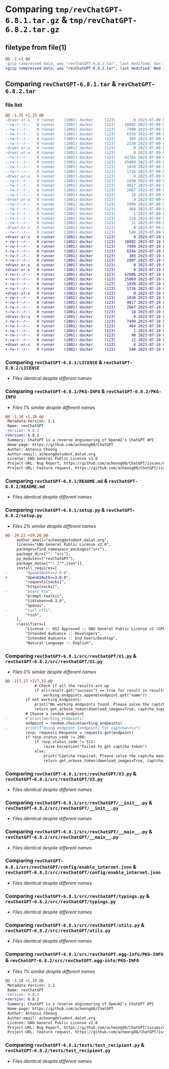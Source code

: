 # Comparing `tmp/revChatGPT-6.8.1.tar.gz` & `tmp/revChatGPT-6.8.2.tar.gz`

## filetype from file(1)

```diff
@@ -1 +1 @@
-gzip compressed data, was "revChatGPT-6.8.1.tar", last modified: Sun Jul  9 06:01:53 2023, max compression
+gzip compressed data, was "revChatGPT-6.8.2.tar", last modified: Wed Jul 19 09:27:06 2023, max compression
```

## Comparing `revChatGPT-6.8.1.tar` & `revChatGPT-6.8.2.tar`

### file list

```diff
@@ -1,25 +1,25 @@
-drwxr-xr-x   0 runner    (1001) docker     (123)        0 2023-07-09 06:01:53.546250 revChatGPT-6.8.1/
--rw-r--r--   0 runner    (1001) docker     (123)    18092 2023-07-09 06:01:21.000000 revChatGPT-6.8.1/LICENSE
--rw-r--r--   0 runner    (1001) docker     (123)     7499 2023-07-09 06:01:53.546250 revChatGPT-6.8.1/PKG-INFO
--rw-r--r--   0 runner    (1001) docker     (123)     6356 2023-07-09 06:01:53.000000 revChatGPT-6.8.1/README.md
--rw-r--r--   0 runner    (1001) docker     (123)      103 2023-07-09 06:01:53.546250 revChatGPT-6.8.1/setup.cfg
--rw-r--r--   0 runner    (1001) docker     (123)     2139 2023-07-09 06:01:21.000000 revChatGPT-6.8.1/setup.py
-drwxr-xr-x   0 runner    (1001) docker     (123)        0 2023-07-09 06:01:53.542250 revChatGPT-6.8.1/src/
-drwxr-xr-x   0 runner    (1001) docker     (123)        0 2023-07-09 06:01:53.546250 revChatGPT-6.8.1/src/revChatGPT/
--rw-r--r--   0 runner    (1001) docker     (123)    62781 2023-07-09 06:01:21.000000 revChatGPT-6.8.1/src/revChatGPT/V1.py
--rw-r--r--   0 runner    (1001) docker     (123)    25069 2023-07-09 06:01:21.000000 revChatGPT-6.8.1/src/revChatGPT/V3.py
--rw-r--r--   0 runner    (1001) docker     (123)     1039 2023-07-09 06:01:21.000000 revChatGPT-6.8.1/src/revChatGPT/__init__.py
--rw-r--r--   0 runner    (1001) docker     (123)     1716 2023-07-09 06:01:21.000000 revChatGPT-6.8.1/src/revChatGPT/__main__.py
-drwxr-xr-x   0 runner    (1001) docker     (123)        0 2023-07-09 06:01:53.546250 revChatGPT-6.8.1/src/revChatGPT/config/
--rw-r--r--   0 runner    (1001) docker     (123)     1838 2023-07-09 06:01:21.000000 revChatGPT-6.8.1/src/revChatGPT/config/enable_internet.json
--rw-r--r--   0 runner    (1001) docker     (123)     4817 2023-07-09 06:01:21.000000 revChatGPT-6.8.1/src/revChatGPT/typings.py
--rw-r--r--   0 runner    (1001) docker     (123)     2667 2023-07-09 06:01:21.000000 revChatGPT-6.8.1/src/revChatGPT/utils.py
--rw-r--r--   0 runner    (1001) docker     (123)       18 2023-07-09 06:01:21.000000 revChatGPT-6.8.1/src/revChatGPT/version.py
-drwxr-xr-x   0 runner    (1001) docker     (123)        0 2023-07-09 06:01:53.546250 revChatGPT-6.8.1/src/revChatGPT.egg-info/
--rw-r--r--   0 runner    (1001) docker     (123)     7499 2023-07-09 06:01:53.000000 revChatGPT-6.8.1/src/revChatGPT.egg-info/PKG-INFO
--rw-r--r--   0 runner    (1001) docker     (123)      464 2023-07-09 06:01:53.000000 revChatGPT-6.8.1/src/revChatGPT.egg-info/SOURCES.txt
--rw-r--r--   0 runner    (1001) docker     (123)        1 2023-07-09 06:01:53.000000 revChatGPT-6.8.1/src/revChatGPT.egg-info/dependency_links.txt
--rw-r--r--   0 runner    (1001) docker     (123)      110 2023-07-09 06:01:53.000000 revChatGPT-6.8.1/src/revChatGPT.egg-info/requires.txt
--rw-r--r--   0 runner    (1001) docker     (123)       11 2023-07-09 06:01:53.000000 revChatGPT-6.8.1/src/revChatGPT.egg-info/top_level.txt
-drwxr-xr-x   0 runner    (1001) docker     (123)        0 2023-07-09 06:01:53.546250 revChatGPT-6.8.1/tests/
--rw-r--r--   0 runner    (1001) docker     (123)      540 2023-07-09 06:01:21.000000 revChatGPT-6.8.1/tests/test_recipient.py
+drwxr-xr-x   0 runner    (1001) docker     (123)        0 2023-07-19 09:27:06.827353 revChatGPT-6.8.2/
+-rw-r--r--   0 runner    (1001) docker     (123)    18092 2023-07-19 09:26:33.000000 revChatGPT-6.8.2/LICENSE
+-rw-r--r--   0 runner    (1001) docker     (123)     7499 2023-07-19 09:27:06.827353 revChatGPT-6.8.2/PKG-INFO
+-rw-r--r--   0 runner    (1001) docker     (123)     6356 2023-07-19 09:27:06.000000 revChatGPT-6.8.2/README.md
+-rw-r--r--   0 runner    (1001) docker     (123)      103 2023-07-19 09:27:06.827353 revChatGPT-6.8.2/setup.cfg
+-rw-r--r--   0 runner    (1001) docker     (123)     2097 2023-07-19 09:26:33.000000 revChatGPT-6.8.2/setup.py
+drwxr-xr-x   0 runner    (1001) docker     (123)        0 2023-07-19 09:27:06.823353 revChatGPT-6.8.2/src/
+drwxr-xr-x   0 runner    (1001) docker     (123)        0 2023-07-19 09:27:06.827353 revChatGPT-6.8.2/src/revChatGPT/
+-rw-r--r--   0 runner    (1001) docker     (123)    62686 2023-07-19 09:26:33.000000 revChatGPT-6.8.2/src/revChatGPT/V1.py
+-rw-r--r--   0 runner    (1001) docker     (123)    25069 2023-07-19 09:26:33.000000 revChatGPT-6.8.2/src/revChatGPT/V3.py
+-rw-r--r--   0 runner    (1001) docker     (123)     1039 2023-07-19 09:26:33.000000 revChatGPT-6.8.2/src/revChatGPT/__init__.py
+-rw-r--r--   0 runner    (1001) docker     (123)     1716 2023-07-19 09:26:33.000000 revChatGPT-6.8.2/src/revChatGPT/__main__.py
+drwxr-xr-x   0 runner    (1001) docker     (123)        0 2023-07-19 09:27:06.827353 revChatGPT-6.8.2/src/revChatGPT/config/
+-rw-r--r--   0 runner    (1001) docker     (123)     1838 2023-07-19 09:26:33.000000 revChatGPT-6.8.2/src/revChatGPT/config/enable_internet.json
+-rw-r--r--   0 runner    (1001) docker     (123)     4817 2023-07-19 09:26:33.000000 revChatGPT-6.8.2/src/revChatGPT/typings.py
+-rw-r--r--   0 runner    (1001) docker     (123)     2667 2023-07-19 09:26:33.000000 revChatGPT-6.8.2/src/revChatGPT/utils.py
+-rw-r--r--   0 runner    (1001) docker     (123)       18 2023-07-19 09:26:33.000000 revChatGPT-6.8.2/src/revChatGPT/version.py
+drwxr-xr-x   0 runner    (1001) docker     (123)        0 2023-07-19 09:27:06.827353 revChatGPT-6.8.2/src/revChatGPT.egg-info/
+-rw-r--r--   0 runner    (1001) docker     (123)     7499 2023-07-19 09:27:06.000000 revChatGPT-6.8.2/src/revChatGPT.egg-info/PKG-INFO
+-rw-r--r--   0 runner    (1001) docker     (123)      464 2023-07-19 09:27:06.000000 revChatGPT-6.8.2/src/revChatGPT.egg-info/SOURCES.txt
+-rw-r--r--   0 runner    (1001) docker     (123)        1 2023-07-19 09:27:06.000000 revChatGPT-6.8.2/src/revChatGPT.egg-info/dependency_links.txt
+-rw-r--r--   0 runner    (1001) docker     (123)       90 2023-07-19 09:27:06.000000 revChatGPT-6.8.2/src/revChatGPT.egg-info/requires.txt
+-rw-r--r--   0 runner    (1001) docker     (123)       11 2023-07-19 09:27:06.000000 revChatGPT-6.8.2/src/revChatGPT.egg-info/top_level.txt
+drwxr-xr-x   0 runner    (1001) docker     (123)        0 2023-07-19 09:27:06.827353 revChatGPT-6.8.2/tests/
+-rw-r--r--   0 runner    (1001) docker     (123)      540 2023-07-19 09:26:33.000000 revChatGPT-6.8.2/tests/test_recipient.py
```

### Comparing `revChatGPT-6.8.1/LICENSE` & `revChatGPT-6.8.2/LICENSE`

 * *Files identical despite different names*

### Comparing `revChatGPT-6.8.1/PKG-INFO` & `revChatGPT-6.8.2/PKG-INFO`

 * *Files 1% similar despite different names*

```diff
@@ -1,10 +1,10 @@
 Metadata-Version: 2.1
 Name: revChatGPT
-Version: 6.8.1
+Version: 6.8.2
 Summary: ChatGPT is a reverse engineering of OpenAI's ChatGPT API
 Home-page: https://github.com/acheong08/ChatGPT
 Author: Antonio Cheong
 Author-email: acheong@student.dalat.org
 License: GNU General Public License v2.0
 Project-URL: Bug Report, https://github.com/acheong08/ChatGPT/issues/new?assignees=&labels=bug-report&template=bug_report.yml&title=%5BBug%5D%3A+
 Project-URL: Feature request, https://github.com/acheong08/ChatGPT/issues/new?assignees=&labels=enhancement&template=feature_request.yml&title=%5BFeature+Request%5D%3A+
```

### Comparing `revChatGPT-6.8.1/README.md` & `revChatGPT-6.8.2/README.md`

 * *Files identical despite different names*

### Comparing `revChatGPT-6.8.1/setup.py` & `revChatGPT-6.8.2/setup.py`

 * *Files 2% similar despite different names*

```diff
@@ -29,22 +29,20 @@
     author_email="acheong@student.dalat.org",
     license="GNU General Public License v2.0",
     packages=find_namespace_packages("src"),
     package_dir={"": "src"},
     py_modules=["revChatGPT"],
     package_data={"": ["*.json"]},
     install_requires=[
-        "OpenAIAuth>=2.0.0",
+        "OpenAIAuth>=3.0.0",
         "requests[socks]",
         "httpx[socks]",
-        "async_tio",
         "prompt-toolkit",
         "tiktoken>=0.3.0",
         "openai",
-        "curl_cffi",
         "rich",
     ],
     classifiers=[
         "License :: OSI Approved :: GNU General Public License v2 (GPLv2)",
         "Intended Audience :: Developers",
         "Intended Audience :: End Users/Desktop",
         "Natural Language :: English",
```

### Comparing `revChatGPT-6.8.1/src/revChatGPT/V1.py` & `revChatGPT-6.8.2/src/revChatGPT/V1.py`

 * *Files 0% similar despite different names*

```diff
@@ -217,17 +217,15 @@
             # Check if all the results are up
             if all(result.get("success") == True for result in results):
                 working_endpoints.append(endpoint.get("name"))
         if not working_endpoints:
             print("No working endpoints found. Please solve the captcha manually.")
             return get_arkose_token(download_images=True, captcha_supported=True)
         # Choose a random endpoint
-        # print(working_endpoints)
         endpoint = random.choice(working_endpoints)
-        print(f"Using endpoint {endpoint} for captcha\n\n")
         resp: requests.Response = requests.get(endpoint)
         if resp.status_code != 200:
             if resp.status_code != 511:
                 raise Exception("Failed to get captcha token")
             else:
                 print("Captcha required. Please solve the captcha manually.")
                 return get_arkose_token(download_images=True, captcha_supported=True)
```

### Comparing `revChatGPT-6.8.1/src/revChatGPT/V3.py` & `revChatGPT-6.8.2/src/revChatGPT/V3.py`

 * *Files identical despite different names*

### Comparing `revChatGPT-6.8.1/src/revChatGPT/__init__.py` & `revChatGPT-6.8.2/src/revChatGPT/__init__.py`

 * *Files identical despite different names*

### Comparing `revChatGPT-6.8.1/src/revChatGPT/__main__.py` & `revChatGPT-6.8.2/src/revChatGPT/__main__.py`

 * *Files identical despite different names*

### Comparing `revChatGPT-6.8.1/src/revChatGPT/config/enable_internet.json` & `revChatGPT-6.8.2/src/revChatGPT/config/enable_internet.json`

 * *Files identical despite different names*

### Comparing `revChatGPT-6.8.1/src/revChatGPT/typings.py` & `revChatGPT-6.8.2/src/revChatGPT/typings.py`

 * *Files identical despite different names*

### Comparing `revChatGPT-6.8.1/src/revChatGPT/utils.py` & `revChatGPT-6.8.2/src/revChatGPT/utils.py`

 * *Files identical despite different names*

### Comparing `revChatGPT-6.8.1/src/revChatGPT.egg-info/PKG-INFO` & `revChatGPT-6.8.2/src/revChatGPT.egg-info/PKG-INFO`

 * *Files 1% similar despite different names*

```diff
@@ -1,10 +1,10 @@
 Metadata-Version: 2.1
 Name: revChatGPT
-Version: 6.8.1
+Version: 6.8.2
 Summary: ChatGPT is a reverse engineering of OpenAI's ChatGPT API
 Home-page: https://github.com/acheong08/ChatGPT
 Author: Antonio Cheong
 Author-email: acheong@student.dalat.org
 License: GNU General Public License v2.0
 Project-URL: Bug Report, https://github.com/acheong08/ChatGPT/issues/new?assignees=&labels=bug-report&template=bug_report.yml&title=%5BBug%5D%3A+
 Project-URL: Feature request, https://github.com/acheong08/ChatGPT/issues/new?assignees=&labels=enhancement&template=feature_request.yml&title=%5BFeature+Request%5D%3A+
```

### Comparing `revChatGPT-6.8.1/tests/test_recipient.py` & `revChatGPT-6.8.2/tests/test_recipient.py`

 * *Files identical despite different names*


